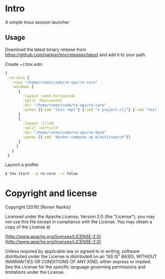 # Intro

A simple tmux session launcher

## Usage

Download the latest binary release from https://github.com/narkisr/tmx/releases/latest and add it to your path.

Create ~/.tmx.edn:

```clojure
{
 :re-core {
   :root "/home/ronen/code/re-ops/re-core"
   :windows [
      {
        :layout :even-horizontal
        :split :horizontal
        :dir "/home/ronen/code/re-ops/re-core"
        :panes [{:cmd "lein repl"} {:cmd "v project.clj"} {:cmd "tail -f re-core.log"}]
      }
      {
        :layout :tiled
        :split :verticle
        :dir "/home/ronen/code/re-ops/re-dock"
        :panes [{:cmd "docker-compose up elasticsearch"}]
      }
     ]
   }
 }

```

Launch a profile:

```bash
$ tmx start --p re-core --n false
```

# Copyright and license

Copyright [2019] [Ronen Narkis]

Licensed under the Apache License, Version 2.0 (the "License");
you may not use this file except in compliance with the License.
You may obtain a copy of the License at

  [http://www.apache.org/licenses/LICENSE-2.0](http://www.apache.org/licenses/LICENSE-2.0)

Unless required by applicable law or agreed to in writing, software
distributed under the License is distributed on an "AS IS" BASIS,
WITHOUT WARRANTIES OR CONDITIONS OF ANY KIND, either express or implied.
See the License for the specific language governing permissions and
limitations under the License.
